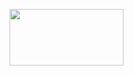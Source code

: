 <figure>
    <img src="" width="200" height="100"
         alt="">
    <figcaption></figcaption>
</figure>